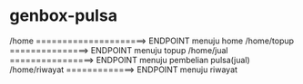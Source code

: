 # genbox-pulsa

/home  =====================> ENDPOINT menuju home
/home/topup  ===============> ENDPOINT menuju topup 
/home/jual  ================> ENDPOINT menuju pembelian pulsa(jual)
/home/riwayat  =============> ENDPOINT menuju riwayat
